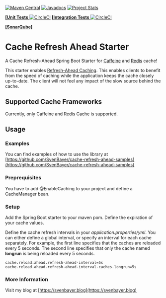[![Maven Central](https://maven-badges.herokuapp.com/maven-central/blog.svenbayer/cache-refresh-ahead-spring-boot-starter/badge.svg?style=plastic)](https://search.maven.org/search?q=g:blog.svenbayer%20AND%20a:cache-refresh-ahead-spring-boot-starter)
[![Javadocs](http://javadoc.io/badge/blog.svenbayer/cache-refresh-ahead-spring-boot-starter.svg?color=blue)](http://javadoc.io/doc/blog.svenbayer/cache-refresh-ahead-spring-boot-starter)
[![Project Stats](https://www.openhub.net/p/cache-refresh-ahead-spring-boot-starter/widgets/project_thin_badge?format=gif&ref=Thin+badge)](https://www.openhub.net/p/cache-refresh-ahead-spring-boot-starter)

[**\[Unit Tests** ![CircleCI](https://circleci.com/gh/SvenBayer/cache-refresh-ahead-spring-boot-starter/tree/master.svg?style=svg)](https://circleci.com/gh/SvenBayer/cache-refresh-ahead-spring-boot-starter/tree/master) 
[**\[Integration Tests** ![CircleCI](https://circleci.com/gh/SvenBayer/cache-refresh-ahead-samples/tree/master.svg?style=svg)](https://circleci.com/gh/SvenBayer/cache-refresh-ahead-samples/tree/master)

[**\[SonarQube\]**](https://sonarcloud.io/dashboard?id=blog.svenbayer%3Acache-refresh-ahead-spring-boot-starter)

# Cache Refresh Ahead Starter

A Cache Refresh-Ahead Spring Boot Starter for [Caffeine](https://github.com/ben-manes/caffeine) and [Redis](https://projects.spring.io/spring-data-redis/) cache!

This starter enables [Refresh-Ahead Caching](https://docs.oracle.com/cd/E15357_01/coh.360/e15723/cache_rtwtwbra.htm#COHDG5178). This enables clients to benefit from the speed of caching while the application keeps the cache closely up-to-date. The client will not feel any impact of the slow source behind the cache.

## Supported Cache Frameworks

Currently, only Caffeine and Redis Cache is supported.

## Usage

### Examples

You can find examples of how to use the library at [https://github.com/SvenBayer/cache-refresh-ahead-samples](https://github.com/SvenBayer/cache-refresh-ahead-samples)

### Preprequisites

You have to add @EnableCaching to your project and define a CacheManager bean.

### Setup

Add the Spring Boot starter to your maven pom. Define the expiration of your cache values.

Define the cache refresh intervals in your *application.properties/yml*. You can either define a global interval, or specify an interval for each cache separately. For example, the first line specifies that the caches are reloaded every 5 seconds. The second line specifies that only the cache named **longrun** is being reloaded every 5 seconds.

```
cache.reload.ahead.refresh-ahead-interval=5s
cache.reload.ahead.refresh-ahead-interval-caches.longrun=5s
```

### More Information

Visit my blog at [https://svenbayer.blog](https://svenbayer.blog)
